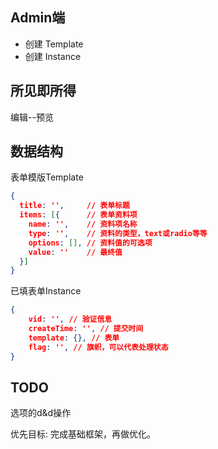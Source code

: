 ## Admin端

+ 创建 Template
+ 创建 Instance

## 所见即所得
编辑--预览

## 数据结构

表单模版Template
```json
{
  title: '',     // 表单标题
  items: [{      // 表单资料项
    name: '',    // 资料项名称
    type: '',    // 资料的类型，text或radio等等
    options: [], // 资料值的可选项 
    value: ''    // 最终值
  }]
}
```

已填表单Instance
```json
{
	vid: '', // 验证信息
	createTime: '', // 提交时间
	template: {}, // 表单
	flag: '', // 旗帜，可以代表处理状态
}
```

## TODO 
选项的d&d操作

优先目标: 完成基础框架，再做优化。
